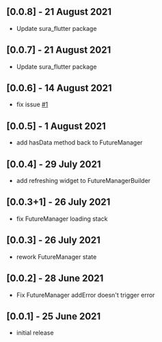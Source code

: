 ## [0.0.8] - 21 August 2021

- Update sura_flutter package

## [0.0.7] - 21 August 2021

- Update sura_flutter package

## [0.0.6] - 14 August 2021

- fix issue [#1](https://github.com/asurraa/sura_manager/issues/1)

## [0.0.5] - 1 August 2021

- add hasData method back to FutureManager

## [0.0.4] - 29 July 2021

- add refreshing widget to FutureManagerBuilder

## [0.0.3+1] - 26 July 2021

- fix FutureManager loading stack

## [0.0.3] - 26 July 2021

- rework FutureManager state

## [0.0.2] - 28 June 2021

- Fix FutureManager addError doesn't trigger error

## [0.0.1] - 25 June 2021

- initial release
